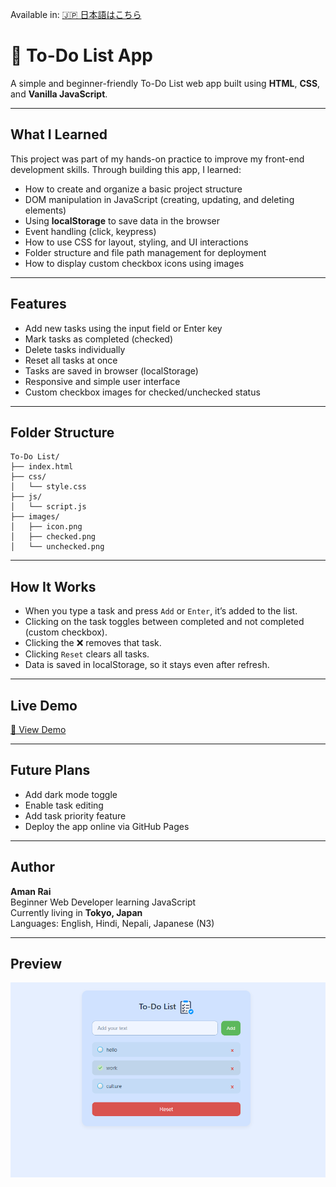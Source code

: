 Available in: [🇯🇵 日本語はこちら](README.ja.md)

# 📝 To-Do List App

A simple and beginner-friendly To-Do List web app built using **HTML**, **CSS**, and **Vanilla JavaScript**.

---

## What I Learned

This project was part of my hands-on practice to improve my front-end development skills. Through building this app, I learned:

- How to create and organize a basic project structure
- DOM manipulation in JavaScript (creating, updating, and deleting elements)
- Using **localStorage** to save data in the browser
- Event handling (click, keypress)
- How to use CSS for layout, styling, and UI interactions
- Folder structure and file path management for deployment
- How to display custom checkbox icons using images

---

## Features

- Add new tasks using the input field or Enter key
- Mark tasks as completed (checked)
- Delete tasks individually
- Reset all tasks at once
- Tasks are saved in browser (localStorage)
- Responsive and simple user interface
- Custom checkbox images for checked/unchecked status

---

## Folder Structure


```
To-Do List/
├── index.html                 
├── css/
│   └── style.css            
├── js/
│   └── script.js              
├── images/
│   ├── icon.png               
│   ├── checked.png            
│   └── unchecked.png        
```
---

## How It Works

- When you type a task and press `Add` or `Enter`, it’s added to the list.
- Clicking on the task toggles between completed and not completed (custom checkbox).
- Clicking the ❌ removes that task.
- Clicking `Reset` clears all tasks.
- Data is saved in localStorage, so it stays even after refresh.

---

## Live Demo

[🔗 View Demo](hhttps://to-doapp1630.netlify.app)

---

## Future Plans

- Add dark mode toggle
- Enable task editing
- Add task priority feature
- Deploy the app online via GitHub Pages

---

## Author

**Aman Rai**  
Beginner Web Developer learning JavaScript  
Currently living in **Tokyo, Japan**  
Languages: English, Hindi, Nepali, Japanese (N3)

---

## Preview

![App Screenshot](images/screenshot.png)